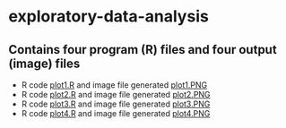 # exploratory-data-analysis

## Contains four program (R) files and four output (image) files
* R code [plot1.R] and image file generated [plot1.PNG]
* R code [plot2.R] and image file generated [plot2.PNG]
* R code [plot3.R] and image file generated [plot3.PNG]
* R code [plot4.R] and image file generated [plot4.PNG]

[plot1.R]:https://github.com/parveen-sharma/exploratory-data-analysis/blob/master/plot1.R
[plot2.R]:https://github.com/parveen-sharma/exploratory-data-analysis/blob/master/plot2.R
[plot3.R]:https://github.com/parveen-sharma/exploratory-data-analysis/blob/master/plot3.R
[plot4.R]:https://github.com/parveen-sharma/exploratory-data-analysis/blob/master/plot4.R

[plot1.PNG]:https://github.com/parveen-sharma/exploratory-data-analysis/blob/master/plot1.png
[plot2.PNG]:https://github.com/parveen-sharma/exploratory-data-analysis/blob/master/plot2.png
[plot3.PNG]:https://github.com/parveen-sharma/exploratory-data-analysis/blob/master/plot3.png
[plot4.PNG]:https://github.com/parveen-sharma/exploratory-data-analysis/blob/master/plot4.png
